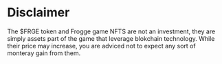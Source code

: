 # Disclaimer
The $FRGE token and Frogge game NFTS are not an investment, they are simply assets part of the game that leverage blokchain technology. While their price may increase, you are adviced not to expect any sort of monteray gain from them. 